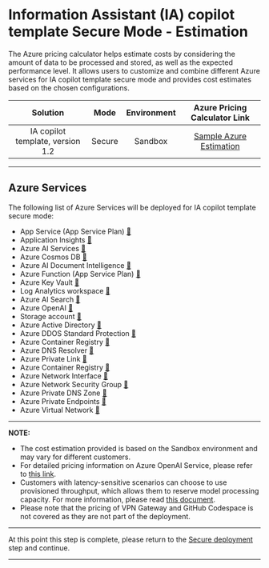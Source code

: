 # Information Assistant (IA) copilot template Secure Mode - Estimation

The Azure pricing calculator helps estimate costs by considering the amount of data to be processed and stored, as well as the expected performance level. It allows users to customize and combine different Azure services for IA copilot template secure mode and provides cost estimates based on the chosen configurations.

| Solution            | Mode | Environment  |    Azure Pricing Calculator Link  |
| :------------------:|:---------:|:---------------:|:-------------------:|
| IA copilot template, version 1.2 | Secure | Sandbox  |  [Sample Azure Estimation](https://azure.com/e/1492bd09c422421186d820ff23dc1f2f) |

---

## Azure Services

The following list of Azure Services will be deployed for IA copilot template secure mode:

- App Service (App Service Plan) [:link:](https://azure.microsoft.com/en-ca/pricing/details/app-service/linux/)
- Application Insights [:link:](https://azure.microsoft.com/en-ca/pricing/details/monitor/)
- Azure AI Services [:link:](https://azure.microsoft.com/en-ca/pricing/details/cognitive-services/)
- Azure Cosmos DB [:link:](https://azure.microsoft.com/en-ca/pricing/details/cosmos-db/autoscale-provisioned/)
- Azure AI Document Intelligence [:link:](https://azure.microsoft.com/en-ca/pricing/details/form-recognizer/#pricing)
- Azure Function (App Service Plan) [:link:](https://azure.microsoft.com/en-ca/pricing/details/functions/#pricing)
- Azure Key Vault [:link:](https://azure.microsoft.com/en-us/pricing/details/key-vault/)
- Log Analytics workspace [:link:](https://azure.microsoft.com/en-ca/pricing/details/monitor/)
- Azure AI Search [:link:](https://azure.microsoft.com/en-ca/pricing/details/search/#pricing)
- Azure OpenAI [:link:](https://azure.microsoft.com/en-ca/pricing/details/cognitive-services/openai-service/)
- Storage account [:link:](https://learn.microsoft.com/en-us/azure/storage/common/storage-account-overview)
- Azure Active Directory [:link:](https://www.microsoft.com/en-sg/security/business/microsoft-entra-pricing?rtc=1)
- Azure DDOS Standard Protection [:link:](https://azure.microsoft.com/en-ca/pricing/details/ddos-protection/)
- Azure Container Registry [:link:](https://azure.microsoft.com/en-ca/pricing/details/container-registry/)
- Azure DNS Resolver [:link:](https://azure.microsoft.com/en-ca/pricing/details/dns/)
- Azure Private Link [:link:](https://azure.microsoft.com/en-ca/pricing/details/private-link/)
- Azure Container Registry [:link:](https://azure.microsoft.com/en-ca/pricing/details/container-registry/)
- Azure Network Interface [:link:](https://azure.microsoft.com/en-us/pricing/details/virtual-network/)
- Azure Network Security Group [:link:](https://azure.microsoft.com/en-us/pricing/details/virtual-network/)
- Azure Private DNS Zone [:link:](https://azure.microsoft.com/en-us/pricing/details/private-link/)
- Azure Private Endpoints [:link:](https://azure.microsoft.com/en-us/pricing/details/private-link/)
- Azure Virtual Network [:link:](https://azure.microsoft.com/en-us/pricing/details/virtual-network/)

---

**NOTE:**

- The cost estimation provided is based on the Sandbox environment and may vary for different customers.
- For detailed pricing information on Azure OpenAI Service, please refer to [this link](https://azure.microsoft.com/en-us/pricing/details/cognitive-services/openai-service/#pricing).
- Customers with latency-sensitive scenarios can choose to use provisioned throughput, which allows them to reserve model processing capacity. For more information, please read [this document](/docs/deployment/considerations_production.md#gpt-model---throttling).
- Please note that the pricing of VPN Gateway and GitHub Codespace is not covered as they are not part of the deployment.

---

At this point this step is complete, please return to the [Secure deployment][secureDeploymentRef] step and continue.

---

[secureDeploymentRef]: /docs/secure_deployment/secure_deployment.md